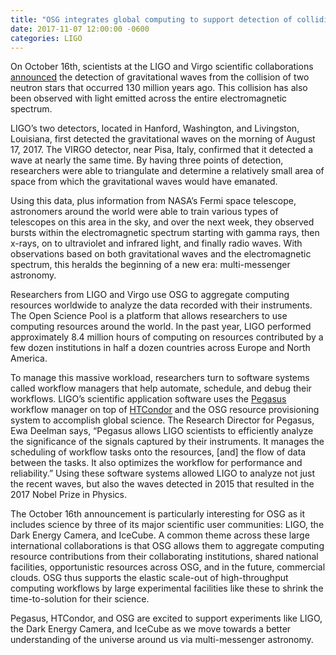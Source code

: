```yaml
---
title: "OSG integrates global computing to support detection of colliding neutron stars by LIGO, VIRGO, and DECam"
date: 2017-11-07 12:00:00 -0600
categories: LIGO
---
```


On October 16th, scientists at the LIGO and Virgo scientific collaborations
[announced](http://www.ligo.org/detections/GW170817/press-release/pr-english.pdf) the detection of gravitational waves
from the collision of two neutron stars that occurred 130 million years ago. This collision has also been observed with
light emitted across the entire electromagnetic spectrum.

LIGO’s two detectors, located in Hanford, Washington, and Livingston, Louisiana, first detected the gravitational
waves on the morning of August 17, 2017. The VIRGO detector, near Pisa, Italy, confirmed that it detected a wave at
nearly the same time. By having three points of detection, researchers were able to triangulate and determine a
relatively small area of space from which the gravitational waves would have emanated.

Using this data, plus information from NASA’s Fermi space telescope, astronomers around the world were able to train
various types of telescopes on this area in the sky, and over the next week, they observed bursts within the
electromagnetic spectrum starting with gamma rays, then x-rays, on to ultraviolet and infrared light, and finally radio
waves. With observations based on both gravitational waves and the electromagnetic spectrum, this heralds the beginning
of a new era: multi-messenger astronomy.

Researchers from LIGO and Virgo use OSG to aggregate computing resources worldwide to analyze the data recorded with
their instruments. The Open Science Pool is a platform that allows researchers to use computing resources around
the world. In the past year, LIGO performed approximately 8.4 million hours of computing on resources contributed by a
few dozen institutions in half a dozen countries across Europe and North America.

To manage this massive workload, researchers turn to software systems called workflow managers that help automate,
schedule, and debug their workflows. LIGO’s scientific application software uses the [Pegasus](https://pegasus.isi.edu/)
workflow manager on top of [HTCondor](https://research.cs.wisc.edu/htcondor/) and the OSG resource provisioning system
to accomplish global science. The Research Director for Pegasus, Ewa Deelman says, “Pegasus allows LIGO scientists to
efficiently analyze the significance of the signals captured by their instruments. It manages the scheduling of
workflow tasks onto the resources, [and] the flow of data between the tasks. It also optimizes the workflow for
performance and reliability.” Using these software systems allowed LIGO to analyze not just the recent waves, but also
the waves detected in 2015 that resulted in the 2017 Nobel Prize in Physics.

The October 16th announcement is particularly interesting for OSG as it includes science by three of its major
scientific user communities: LIGO, the Dark Energy Camera, and IceCube. A common theme across these large international
collaborations is that OSG allows them to aggregate computing resource contributions from their collaborating
institutions, shared national facilities, opportunistic resources across OSG, and in the future, commercial clouds.
OSG thus supports the elastic scale-out of high-throughput computing workflows by large experimental facilities like
these to shrink the time-to-solution for their science.

Pegasus, HTCondor, and OSG are excited to support experiments like LIGO, the Dark Energy Camera, and IceCube as we move
towards a better understanding of the universe around us via multi-messenger astronomy.
